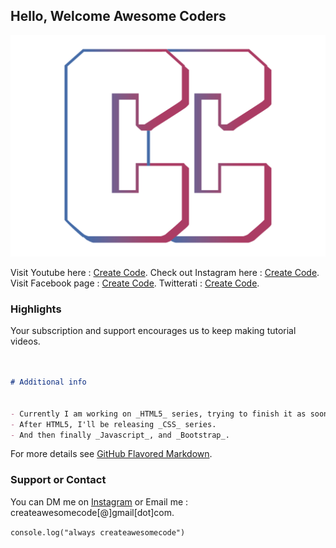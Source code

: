 ## Hello, Welcome Awesome Coders
![Image](https://raw.githubusercontent.com/Aryankit/blackbrick/master/assets/images/final.png)

Visit Youtube here       : [Create Code](https://www.youtube.com/channel/UCZbQysCZUd8R9xNGzHg_ZHA).
Check out Instagram here : [Create Code](https://www.instagram.com/createawesomecode/).
Visit Facebook page      : [Create Code](https://www.facebook.com/creatingcoding).
Twitterati               : [Create Code](https://twitter.com/creatingcoding).


### Highlights

Your subscription and support encourages us to keep making tutorial videos.

```markdown


# Additional info


- Currently I am working on _HTML5_ series, trying to finish it as soon as possible.
- After HTML5, I'll be releasing _CSS_ series.
- And then finally _Javascript_, and _Bootstrap_.

```

For more details see [GitHub Flavored Markdown](https://guides.github.com/features/mastering-markdown/).

### Support or Contact

You can DM me on [Instagram](https://help.github.com/categories/github-pages-basics/) or Email me : createawesomecode[@]gmail[dot]com.

`console.log("always createawesomecode")`

